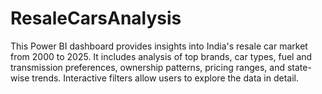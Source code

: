 # ResaleCarsAnalysis
This Power BI dashboard provides insights into India's resale car market from 2000 to 2025. It includes analysis of top brands, car types, fuel and transmission preferences, ownership patterns, pricing ranges, and state-wise trends. Interactive filters allow users to explore the data in detail.
